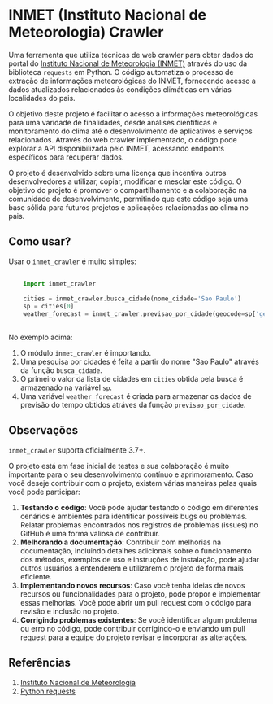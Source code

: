 # INMET (Instituto Nacional de Meteorologia) Crawler
Uma ferramenta que utiliza técnicas de web crawler para obter dados do portal do [Instituto Nacional de Meteorologia (INMET)](https://portal.inmet.gov.br/) através do uso da biblioteca `requests` em Python. O código automatiza o processo de extração de informações meteorológicas do INMET, fornecendo acesso a dados atualizados relacionados às condições climáticas em várias localidades do pais.

O objetivo deste projeto é facilitar o acesso a informações meteorológicas para uma varidade de finalidades, desde análises científicas e monitoramento do clima até o desenvolvimento de aplicativos e serviços relacionados. Através do web crawler implementado, o código pode explorar a API disponibilizada pelo INMET, acessando endpoints específicos para recuperar dados.

O projeto é desenvolvido sobre uma licença que incentiva outros desenvolvedores a utilizar, copiar, modificar e mesclar este código. O objetivo do projeto é promover o compartilhamento e a colaboração na comunidade de desenvolvimento, permitindo que este código seja uma base sólida para futuros projetos e aplicações relacionadas ao clima no pais.

## Como usar?

Usar o `inmet_crawler` é muito simples:

```python
	
	import inmet_crawler
    
    cities = inmet_crawler.busca_cidade(nome_cidade='Sao Paulo')
    sp = cities[0]
    weather_forecast = inmet_crawler.previsao_por_cidade(geocode=sp['geocode'])
	
```
No exemplo acima:

 1. O módulo `inmet_crawler` é importando.
 2. Uma pesquisa por cidades é feita a partir do nome "Sao Paulo" através da função `busca_cidade`.
 3. O primeiro valor da lista de cidades em `cities` obtida pela busca é armazenado na variável `sp`.
 4.  Uma variável `weather_forecast` é criada para armazenar os dados de previsão do tempo obtidos atráves da função `previsao_por_cidade`.

## Observações

`inmet_crawler` suporta oficialmente 3.7+.

O projeto está em fase inicial de testes e sua colaboração é muito importante para o seu desenvolvimento contínuo e aprimoramento. Caso você deseje contribuir com o projeto, existem várias maneiras pelas quais você pode participar:

1. **Testando o código**: Você pode ajudar testando o código em diferentes cenários e ambientes para identificar possíveis bugs ou problemas. Relatar problemas encontrados nos registros de problemas (issues) no GitHub é uma forma valiosa de contribuir.
2. **Melhorando a documentação**: Contribuir com melhorias na documentação, incluindo detalhes adicionais sobre o funcionamento dos métodos, exemplos de uso e instruções de instalação, pode ajudar outros usuários a entenderem e utilizarem o projeto de forma mais eficiente.
3. **Implementando novos recursos**: Caso você tenha ideias de novos recursos ou funcionalidades para o projeto, pode propor e implementar essas melhorias. Você pode abrir um pull request com o código para revisão e inclusão no projeto.
4. **Corrigindo problemas existentes**: Se você identificar algum problema ou erro no código, pode contribuir corrigindo-o e enviando um pull request para a equipe do projeto revisar e incorporar as alterações.

## Referências

1. [Instituto Nacional de Meteorologia](https://portal.inmet.gov.br/)
2. [Python requests](https://pypi.org/project/requests/)

